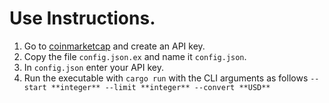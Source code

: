 # Use Instructions.

1. Go to [coinmarketcap](https://coinmarketcap.com/api/) and create an API key.
2. Copy the file `config.json.ex` and name it `config.json`.
3. In `config.json` enter your API key.
4. Run the executable with `cargo run` with the CLI arguments as follows  `--start **integer** --limit **integer** --convert **USD**`
